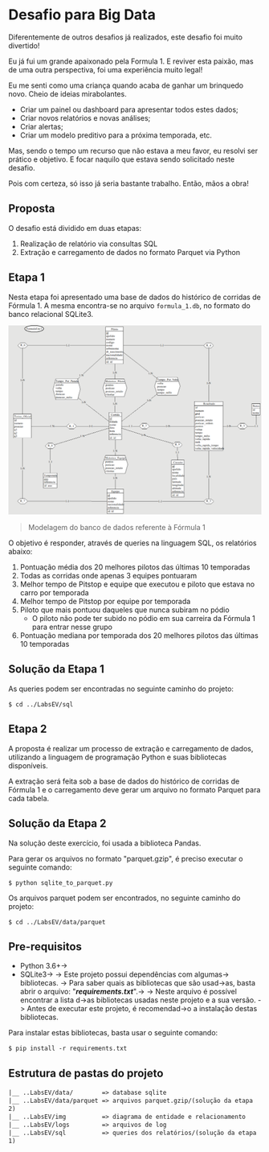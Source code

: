 # Desafio para Big Data

Diferentemente de outros desafios já realizados, este desafio foi muito divertido!

Eu já fui um grande apaixonado pela Formula 1.
E reviver esta paixão, mas de uma outra perspectiva, foi uma experiência muito
legal!

Eu me senti como uma criança quando acaba de ganhar um brinquedo novo.
Cheio de ideias mirabolantes.

- Criar um painel ou dashboard para apresentar todos estes dados;
- Criar novos relatórios e novas análises;
- Criar alertas;
- Criar um modelo preditivo para a próxima temporada, etc.

Mas, sendo o tempo um recurso que não estava a meu favor, eu resolvi ser prático
e objetivo. E focar naquilo que estava sendo solicitado neste desafio.

Pois com certeza, só isso já seria bastante trabalho. Então, mãos a obra!

## Proposta

O desafio está dividido em duas etapas:

  1. Realização de relatório via consultas SQL
  2. Extração e carregamento de dados no formato Parquet via Python

## Etapa 1

Nesta etapa foi apresentado uma base de dados do histórico de corridas de Fórmula 1.
A mesma encontra-se no arquivo `formula_1.db`, no formato do banco relacional SQLite3.

![DER](https://github.com/lserra/LabsEV/blob/master/img/schema-formula-1.png?raw=true)

> Modelagem do banco de dados referente à Fórmula 1

O objetivo é responder, através de queries na linguagem SQL, os relatórios abaixo:

  1. Pontuação média dos 20 melhores pilotos das últimas 10 temporadas
  2. Todas as corridas onde apenas 3 equipes pontuaram
  3. Melhor tempo de Pitstop e equipe que executou e piloto que estava no carro por temporada
  4. Melhor tempo de Pitstop por equipe por temporada
  5. Piloto que mais pontuou daqueles que nunca subiram no pódio 
      - O piloto não pode ter subido no pódio em sua carreira da Fórmula 1 para entrar nesse grupo
  6. Pontuação mediana por temporada dos 20 melhores pilotos das últimas 10 temporadas

## Solução da Etapa 1

As queries podem ser encontradas no seguinte caminho do projeto:

```shell
$ cd ../LabsEV/sql
```

## Etapa 2

A proposta é realizar um processo de extração e carregamento de dados, utilizando
a linguagem de programação Python e suas bibliotecas disponíveis.

A extração será feita sob a base de dados do histórico de corridas de Fórmula 1 e
o carregamento deve gerar um arquivo no formato Parquet para cada tabela.

## Solução da Etapa 2

Na solução deste exercício, foi usada a biblioteca Pandas.

Para gerar os arquivos no formato "parquet.gzip", é preciso executar o seguinte comando:

```shell
$ python sqlite_to_parquet.py
```

Os arquivos parquet podem ser encontrados, no seguinte caminho do projeto:

```shell
$ cd ../LabsEV/data/parquet
```

## Pre-requisitos

- Python 3.6+->
- SQLite3->
->
Este projeto possui dependências com algumas-> bibliotecas.
->
Para saber quais as bibliotecas que são usad->as, basta abrir o arquivo:
"**_requirements.txt_**".->
->
Neste arquivo é possível encontrar a lista d->as bibliotecas usadas neste projeto e a sua versão.
->
Antes de executar este projeto, é recomendad->o a instalação destas bibliotecas.

Para instalar estas bibliotecas, basta usar o seguinte comando:

```shell
$ pip install -r requirements.txt
```

## Estrutura de pastas do projeto

```
|__ ..LabsEV/data/        => database sqlite
|__ ..LabsEV/data/parquet => arquivos parquet.gzip/(solução da etapa 2)
|__ ..LabsEV/img          => diagrama de entidade e relacionamento
|__ ..LabsEV/logs         => arquivos de log
|__ ..LabsEV/sql          => queries dos relatórios/(solução da etapa 1)
```
